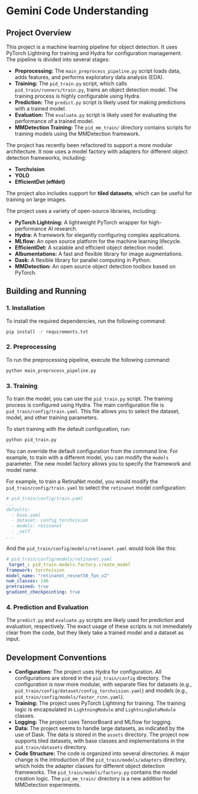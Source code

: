 # Gemini Code Understanding

## Project Overview

This project is a machine learning pipeline for object detection. It uses PyTorch Lightning for training and Hydra for configuration management. The pipeline is divided into several stages:

*   **Preprocessing:** The `main_preprocess_pipeline.py` script loads data, adds features, and performs exploratory data analysis (EDA).
*   **Training:** The `pid_train.py` script, which calls `pid_train/runners/train.py`, trains an object detection model. The training process is highly configurable using Hydra.
*   **Prediction:** The `predict.py` script is likely used for making predictions with a trained model.
*   **Evaluation:** The `evaluate.py` script is likely used for evaluating the performance of a trained model.
*   **MMDetection Training:** The `pid_mm_train/` directory contains scripts for training models using the MMDetection framework.

The project has recently been refactored to support a more modular architecture. It now uses a model factory with adapters for different object detection frameworks, including:

*   **Torchvision**
*   **YOLO**
*   **EfficientDet (effdet)**

The project also includes support for **tiled datasets**, which can be useful for training on large images.

The project uses a variety of open-source libraries, including:

*   **PyTorch Lightning:** A lightweight PyTorch wrapper for high-performance AI research.
*   **Hydra:** A framework for elegantly configuring complex applications.
*   **MLflow:** An open source platform for the machine learning lifecycle.
*   **EfficientDet:** A scalable and efficient object detection model.
*   **Albumentations:** A fast and flexible library for image augmentations.
*   **Dask:** A flexible library for parallel computing in Python.
*   **MMDetection:** An open source object detection toolbox based on PyTorch.

## Building and Running

### 1. Installation

To install the required dependencies, run the following command:

```bash
pip install -r requirements.txt
```

### 2. Preprocessing

To run the preprocessing pipeline, execute the following command:

```bash
python main_preprocess_pipeline.py
```

### 3. Training

To train the model, you can use the `pid_train.py` script. The training process is configured using Hydra. The main configuration file is `pid_train/config/train.yaml`. This file allows you to select the dataset, model, and other training parameters.

To start training with the default configuration, run:

```bash
python pid_train.py
```

You can override the default configuration from the command line. For example, to train with a different model, you can modify the `models` parameter. The new model factory allows you to specify the framework and model name.

For example, to train a RetinaNet model, you would modify the `pid_train/config/train.yaml` to select the `retinanet` model configuration:

```yaml
# pid_train/config/train.yaml
...
defaults:
  - base.yaml
  - dataset: config_torchvision
  - models: retinanet
  - _self_
...
```

And the `pid_train/config/models/retinanet.yaml` would look like this:

```yaml
# pid_train/config/models/retinanet.yaml
_target_: pid_train.models.factory.create_model
framework: torchvision
model_name: "retinanet_resnet50_fpn_v2"
num_classes: 146
pretrained: true
gradient_checkpointing: true
```

### 4. Prediction and Evaluation

The `predict.py` and `evaluate.py` scripts are likely used for prediction and evaluation, respectively. The exact usage of these scripts is not immediately clear from the code, but they likely take a trained model and a dataset as input.

## Development Conventions

*   **Configuration:** The project uses Hydra for configuration. All configurations are stored in the `pid_train/config` directory. The configuration is now more modular, with separate files for datasets (e.g., `pid_train/config/dataset/config_torchvision.yaml`) and models (e.g., `pid_train/config/models/faster_rcnn.yaml`).
*   **Training:** The project uses PyTorch Lightning for training. The training logic is encapsulated in `LightningModule` and `LightningDataModule` classes.
*   **Logging:** The project uses TensorBoard and MLflow for logging.
*   **Data:** The project seems to handle large datasets, as indicated by the use of Dask. The data is stored in the `assets` directory. The project now supports tiled datasets, with base classes and implementations in the `pid_train/datasets` directory.
*   **Code Structure:** The code is organized into several directories. A major change is the introduction of the `pid_train/models/adapters` directory, which holds the adapter classes for different object detection frameworks. The `pid_train/models/factory.py` contains the model creation logic. The `pid_mm_train/` directory is a new addition for MMDetection experiments.